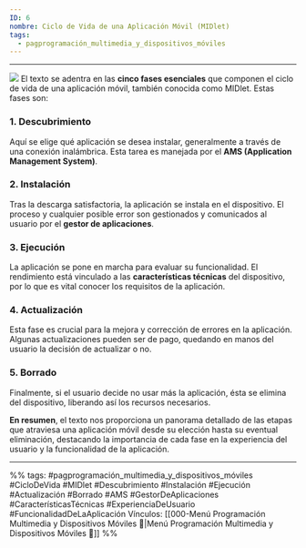 ```yaml
---
ID: 6
nombre: Ciclo de Vida de una Aplicación Móvil (MIDlet)
tags:
  - pagprogramación_multimedia_y_dispositivos_móviles
---
```

___
[![](https://mermaid.ink/img/pako:eNpNkE1uwjAQha9izQqkCJEfk58dbVDFIiukLqpspva0dRvbkeNIBcSpeoRerIaowG7e-2aenuYIwkqCCrQyUmPfGsactX42e1Sis0wSe1YSWbOtO_Lz-ZkzVtMgxlentCLj7eQxtm5207g1g8cOhfr9Mf_wiQZv3TkP-06JAK2hYaKbTxLj3fZa-BE7dbhPeLDOobQQgSanUcnQ-XhGLfgP0tRCFUaJ7quF1pzCHo7e7vZGQOXdSBGMvURPtcJ3hxqqN-yGq7uRKrS7mnSRzfSZy4Mi6NG8WHs7DBqqI3xDFfNFseRplmdZskpWJU8j2Ac7KRZJWsblKs_zNEtzforgcImIF8si40Vcpkue5EUc89MfNnl8nA?type=png)](https://mermaid.live/edit#pako:eNpNkE1uwjAQha9izQqkCJEfk58dbVDFIiukLqpspva0dRvbkeNIBcSpeoRerIaowG7e-2aenuYIwkqCCrQyUmPfGsactX42e1Sis0wSe1YSWbOtO_Lz-ZkzVtMgxlentCLj7eQxtm5207g1g8cOhfr9Mf_wiQZv3TkP-06JAK2hYaKbTxLj3fZa-BE7dbhPeLDOobQQgSanUcnQ-XhGLfgP0tRCFUaJ7quF1pzCHo7e7vZGQOXdSBGMvURPtcJ3hxqqN-yGq7uRKrS7mnSRzfSZy4Mi6NG8WHs7DBqqI3xDFfNFseRplmdZskpWJU8j2Ac7KRZJWsblKs_zNEtzforgcImIF8si40Vcpkue5EUc89MfNnl8nA)
El texto se adentra en las **cinco fases esenciales** que componen el ciclo de vida de una aplicación móvil, también conocida como MIDlet. Estas fases son:

### 1. Descubrimiento
Aquí se elige qué aplicación se desea instalar, generalmente a través de una conexión inalámbrica. Esta tarea es manejada por el **AMS (Application Management System)**.

### 2. Instalación
Tras la descarga satisfactoria, la aplicación se instala en el dispositivo. El proceso y cualquier posible error son gestionados y comunicados al usuario por el **gestor de aplicaciones**.

### 3. Ejecución
La aplicación se pone en marcha para evaluar su funcionalidad. El rendimiento está vinculado a las **características técnicas** del dispositivo, por lo que es vital conocer los requisitos de la aplicación.

### 4. Actualización
Esta fase es crucial para la mejora y corrección de errores en la aplicación. Algunas actualizaciones pueden ser de pago, quedando en manos del usuario la decisión de actualizar o no.

### 5. Borrado
Finalmente, si el usuario decide no usar más la aplicación, ésta se elimina del dispositivo, liberando así los recursos necesarios.

**En resumen**, el texto nos proporciona un panorama detallado de las etapas que atraviesa una aplicación móvil desde su elección hasta su eventual eliminación, destacando la importancia de cada fase en la experiencia del usuario y la funcionalidad de la aplicación.

___
%%
tags: #pagprogramación_multimedia_y_dispositivos_móviles #CicloDeVida #MIDlet #Descubrimiento #Instalación #Ejecución #Actualización #Borrado #AMS #GestorDeAplicaciones #CaracterísticasTécnicas #ExperienciaDeUsuario #FuncionalidadDeLaAplicación
Vínculos:  [[000-Menú Programación Multimedia y Dispositivos Móviles 📃|Menú Programación Multimedia y Dispositivos Móviles 📃]]
%%